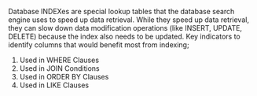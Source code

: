 Database INDEXes are special lookup tables that the database search engine uses to speed up data retrieval. While they speed up data retrieval, they can slow down data modification operations (like INSERT, UPDATE, DELETE) because the index also needs to be updated. 
Key indicators to identify columns that would benefit most from indexing;
1. Used in WHERE Clauses
2. Used in JOIN Conditions
3. Used in ORDER BY Clauses
4. Used in LIKE Clauses